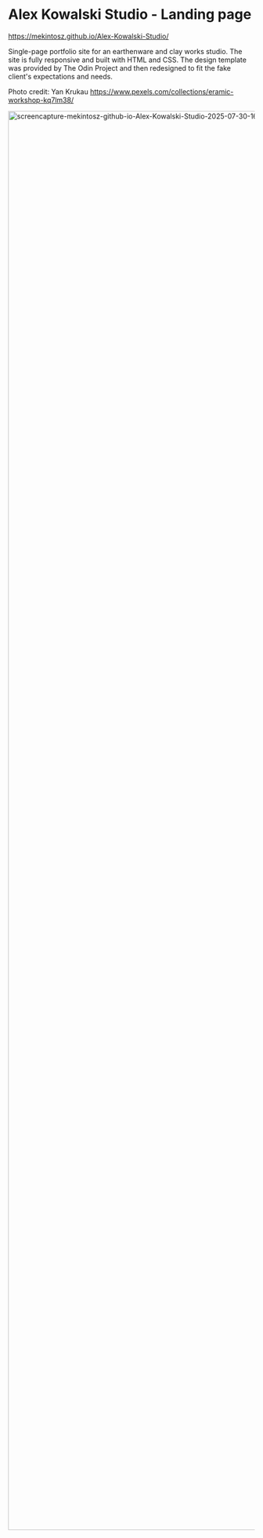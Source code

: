 # Alex Kowalski Studio - Landing page
https://mekintosz.github.io/Alex-Kowalski-Studio/

Single-page portfolio site for an earthenware and clay works studio. The site is fully responsive and built with HTML and CSS. The design template was provided by The Odin Project and then redesigned to fit the fake client's expectations and needs.

Photo credit: Yan Krukau https://www.pexels.com/collections/eramic-workshop-kq7lm38/

<img width="1920" height="2892" alt="screencapture-mekintosz-github-io-Alex-Kowalski-Studio-2025-07-30-16_16_01" src="https://github.com/user-attachments/assets/c2069723-781a-46be-b4e0-2c717e46a84f" />

